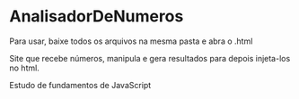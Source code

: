 # AnalisadorDeNumeros
Para usar, baixe todos os arquivos na mesma pasta e abra o .html

Site que recebe números, manipula e gera resultados para depois injeta-los no html.

Estudo de fundamentos de JavaScript 
